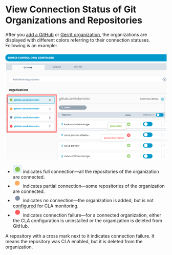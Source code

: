 # View Connection Status of Git Organizations and Repositories

After you [add a GitHub](./#add-github-organization) or [Gerrit organization](./#add-gerrit-organization), the organizations are displayed with different colors referring to their connection statuses. Following is an example:

![](../../../.gitbook/assets/connection-status.png)

* ![](../../../.gitbook/assets/connected-green-color.png) indicates full connection—all the repositories of the organization are connected.
* ![](../../../.gitbook/assets/orange-partial-connection.png) indicates partial connection—some repositories of the organization are connected.
* ![](../../../.gitbook/assets/grey-no-connection.png) indicates no connection—the organization is added, but is not [configured](add-or-remove-git-repositories-for-cla-monitoring.md#configure-github-repositories) for CLA monitoring. 
* ![](../../../.gitbook/assets/red-connection-failure.png) indicates connection failure—for a connected organization, either the CLA configuration is uninstalled or the organization is deleted from GitHub.

A repository with a cross mark next to it indicates connection failure. It means the repository was CLA enabled, but it is deleted from the organization.

